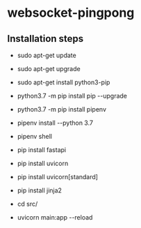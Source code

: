 # websocket-pingpong
## Installation steps

- sudo apt-get update
- sudo apt-get upgrade

- sudo apt-get install python3-pip
- python3.7 -m pip install pip --upgrade
- python3.7 -m pip install pipenv

- pipenv install --python 3.7
- pipenv shell

- pip install fastapi 
- pip install uvicorn 
- pip install uvicorn[standard]
- pip install jinja2

- cd src/
- uvicorn main:app --reload